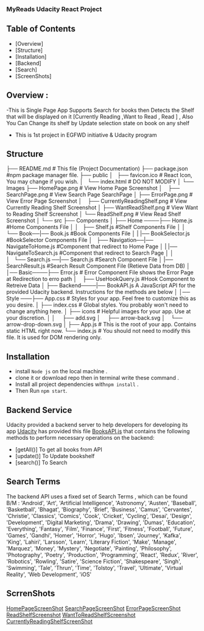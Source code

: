 ### MyReads Udacity React Project

## Table of Contents

- [Overview]
- [Structure]
- [Installation] 
- [Backend]
- [Search]
- [ScreenShots]


## Overview :
-This is Single Page App Supports Search for books then Detects the Shelf that will be displayed on it 
  [Currently Reading ,Want to Read , Read ] , Also You Can Change its shelf by Update selection state on book on any shelf
- This is 1st project in EGFWD initiative & Udacity program 


## Structure

├── README.md    # This file (Project Documentation)
├── package.json #npm package manager file. 
├── public
│   ├── favicon.ico # React Icon, You may change if you wish.
│   └── index.html  #  DO NOT MODIFY
│   └──  Images ├── HomePage.png        # View Home Page Screenshot
│               ├── SearchPage.png      # View Search Page SearchPage
│               ├── ErrorPage.png       # View Error Page Screenshot
│               ├── CurrentlyReadingShelf.png      # View Currently Reading Shelf Screenshot
│               ├── WantReadShelf.png              # View Want to Reading Shelf Screenshot
│               └── ReadShelf.png                  # View  Read Shelf Screenshot
│
└── src
     ├── Components
     │    ├── Home ────├── Home.js   #Home Components File
     │    │            ├── Shelf.js  #Shelf Components File
     │    │            └── Book──|── Book.js          #Book Components File
     │    |                      |── BookSelector.js  #BookSelector Components File
     │    ├── Navigation──|── NavigateToHome.js       #Component that redirect to Home Page
     │    |               |── NavigateToSearch.js     #Component that redirect to Search Page
     │    │               
     │    └── Search.js ──|── Search.js           #Search Component File
     │                    |── SearchResult.js     #Search Result Component File (Retieve Data from DB)
     │
     │── Basic────├── Error.js                   # Error Component File shows the Error Page at Redirection to erro path
     │            ├── UseHookQuery.js            #Hook Component to Retreive Data
     │
     ├── Backend────|── BookAPI.js A JavaScript API for the provided Udacity backend. Instructions for the methods are below
     │
     │── Style   ───├── App.css # Styles for your app. Feel free to customize this as you desire.
     │              ├── index.css # Global styles. You probably won't need to change anything here.
     │              ├── icons # Helpful images for your app. Use at your discretion.     │ 
     │                   ├── add.svg
     │                   ├── arrow-back.svg
     │                   └── arrow-drop-down.svg
     │
     ├── App.js # This is the root of your app. Contains static HTML right now.
     └── index.js # You should not need to modify this file. It is used for DOM rendering only.




## Installation
- install `Node js` on the local machine . 
- clone it or download repo then in terminal write these command .
- Install all project dependencies with`npm install` .
- Then Run `npm start`.



## Backend Service 

Udacity provided a backend server to help developers for developing its app
[Udacity](https://github.com/udacity/reactnd-project-myreads-starter) has provided this file
[BooksAPI.js](src/Backend/BooksAPI.js) that contains the following methods to perform necessary operations on the backend:

* [getAll()] To get all books from API
* [update()] To Update bookshelf
* [search()] To Search 


## Search Terms
The backend API uses a fixed set of Search Terms , which can be found B/M :
'Android', 'Art', 'Artificial Intelligence', 'Astronomy', 'Austen', 'Baseball', 'Basketball', 'Bhagat', 'Biography', 'Brief', 'Business', 'Camus', 'Cervantes', 'Christie', 'Classics', 'Comics', 'Cook', 'Cricket', 'Cycling', 'Desai', 'Design', 'Development', 'Digital Marketing', 'Drama', 'Drawing', 'Dumas', 'Education', 'Everything', 'Fantasy', 'Film', 'Finance', 'First', 'Fitness', 'Football', 'Future', 'Games', 'Gandhi', 'Homer', 'Horror', 'Hugo', 'Ibsen', 'Journey', 'Kafka', 'King', 'Lahiri', 'Larsson', 'Learn', 'Literary Fiction', 'Make', 'Manage', 'Marquez', 'Money', 'Mystery', 'Negotiate', 'Painting', 'Philosophy', 'Photography', 'Poetry', 'Production', 'Programming', 'React', 'Redux', 'River', 'Robotics', 'Rowling', 'Satire', 'Science Fiction', 'Shakespeare', 'Singh', 'Swimming', 'Tale', 'Thrun', 'Time', 'Tolstoy', 'Travel', 'Ultimate', 'Virtual Reality', 'Web Development', 'iOS'


## ScrrenShots
[HomePageScreenShot](public/images/HomePage.png)
[SearchPageScreenShot](public/images/SearchPage.png)
[ErrorPageScreenShot](public/images/ErrorPage.png)
[ReadShelfScreenshot](public/images/ReadShelf.png)
[WantToReadShelfScreenshot](public/images/WantReadShelf.png)
[CurrentlyReadingShelfScreenShot](public/images/CurrentlyReadingShelf.png)
